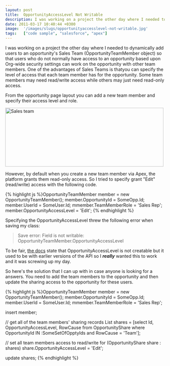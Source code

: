 ```yaml
---
layout: post
title:  OpportunityAccessLevel Not Writable
description: I was working on a project the other day where I needed to dynamically add users to an opportunitys Sales Team (OpportunityTeamMember object) so that users who do not normally have access to an opportunity based upon Org-wide security settings can work on the opportunity with other team members. One of the advantages of Sales Teams is thatyou can specify the level of access that each team member has for the opportunity. Some team members may need read/write access while others may just need rea
date: 2011-03-17 10:40:44 +0300
image:  '/images/slugs/opportunityaccesslevel-not-writable.jpg'
tags:   ["code sample", "salesforce", "apex"]
---
```

<p>I was working on a project the other day where I needed to dynamically add users to an opportunity's Sales Team (OpportunityTeamMember object) so that users who do not normally have access to an opportunity based upon Org-wide security settings can work on the opportunity with other team members. One of the advantages of Sales Teams is thatyou can specify the level of access that each team member has for the opportunity. Some team members may need read/write access while others may just need read-only access.</p>
<p>From the opportunity page layout you can add a new team member and specify their access level and role.</p>
<p><img title="sales-team.png" src="http://res.cloudinary.com/blog-jeffdouglas-com/image/upload/v1401022422/xfxiglxjvxzoojrztkwu.png" border="0" alt="Sales team" width="500" height="186" /></p>
<p>However, by default when you create a new team member via Apex, the platform grants them read-only access. So I tried to specify grant "Edit" (read/write) access with the following code.</p>
{% highlight js %}OpportunityTeamMember member = new OpportunityTeamMember();
member.OpportunityId = SomeOpp.Id;
member.UserId = SomeUser.Id;
mmember.TeamMemberRole = 'Sales Rep';
member.OpportunityAccessLevel = 'Edit';
{% endhighlight %}
<p>Specifying the OpportunityAccessLevel threw the following error when saving my class:</p>
<blockquote>Save error: Field is not writable: OpportunityTeamMember.OpportunityAccessLevel</blockquote>
<p>To be fair, <a href="http://www.salesforce.com/us/developer/docs/api/Content/sforce_api_objects_opportunityteammember.htm" target="_blank">the docs</a> state that OpportunityAccessLevel is not creatable but it used to be with earlier versions of the API so I <em><strong>really</strong></em> wanted this to work and it was screwing up my day.</p>
<p>So here's the solution that I can up with in case anyone is looking for a answers. You need to add the team members to the opportunity and then update the sharing access to the opportunity for these users.</p>
{% highlight js %}OpportunityTeamMember member = new OpportunityTeamMember();
member.OpportunityId = SomeOpp.Id;
member.UserId = SomeUser.Id;
mmember.TeamMemberRole = 'Sales Rep';

insert member;

// get all of the team members' sharing records
List<OpportunityShare> shares = [select Id, OpportunityAccessLevel, 
 RowCause from OpportunityShare where OpportunityId IN :SomeSetOfOpptyIds 
 and RowCause = 'Team'];
 
// set all team members access to read/write
for (OpportunityShare share : shares) 
 share.OpportunityAccessLevel = 'Edit';

update shares;
{% endhighlight %}

